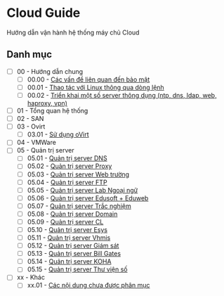 # Cloud Guide
Hướng dẫn vận hành hệ thống máy chủ Cloud

## Danh mục

 - [ ] 00 - Hướng dẫn chung
   - [ ] 00.00 - [Các vấn đề liên quan đến bảo mật](00_00_security.md)
   - [ ] 00.01 - [Thao tác với Linux thông qua dòng lệnh](00_01_linux.md)
   - [ ] 00.02 - [Triển khai một số server thông dụng (ntp, dns, ldap, web, haproxy, vpn)](00_02_linux_server.md)
 - [ ] 01 - Tổng quan hệ thống
 - [ ] 02 - SAN
 - [ ] 03 - Ovirt
   - [ ] 03.01 - [Sử dụng oVirt](03_01_su_dung.md)
 - [ ] 04 - VMWare
 - [ ] 05 - Quản trị server
   - [ ] 05.01 - [Quản trị server DNS](05_01_dns.md)
   - [ ] 05.02 - [Quản trị server Proxy](05_02_proxy.md)
   - [ ] 05.03 - [Quản trị server Web trường](05_03_web.md)
   - [ ] 05.04 - [Quản trị server FTP](05_04_ftp.md)
   - [ ] 05.05 - [Quản trị server Lab Ngoại ngữ](05_05_smartclass.md)
   - [ ] 05.06 - [Quản trị server Edusoft + Eduweb](05_06_edu.md)
   - [ ] 05.07 - [Quản trị server Trắc nghiệm](05_07_testpro.md)
   - [ ] 05.08 - [Quản trị server Domain](05_08_domain.md)
   - [ ] 05.09 - [Quản trị server CL](05_09_cl.md)
   - [ ] 05.10 - [Quản trị server Esys](05_10_esys.md)
   - [ ] 05.11 - [Quản trị server Vhmis](05_11_vhmis.md)
   - [ ] 05.12 - [Quản trị server Giám sát](05_12_nagios.md)
   - [ ] 05.13 - [Quản trị server Bill Gates](05_13_billgates.md)
   - [ ] 05.14 - [Quản trị server KOHA](05_14_koha.md)
   - [ ] 05.15 - [Quản trị server Thư viện số](05_15_tvs.md)
 - [ ] xx - Khác
   - [ ] xx.01 - [Các nội dung chưa được phân mục](xx_xx_unclassified.md)

